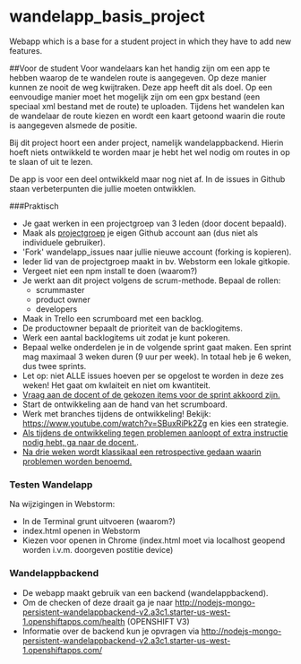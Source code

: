 # wandelapp_basis_project
Webapp which is a base for a student project in which they have to add new features.

##Voor de student
Voor wandelaars kan het handig zijn om een app te hebben waarop de te wandelen route is aangegeven. Op deze manier kunnen ze nooit de weg kwijtraken.
Deze app heeft dit als doel. Op een eenvoudige manier moet het mogelijk zijn om een gpx bestand (een speciaal xml bestand met de route) te uploaden.
Tijdens het wandelen kan de wandelaar de route kiezen en wordt een kaart getoond waarin die route is aangegeven alsmede de positie.

Bij dit project hoort een ander project, namelijk wandelappbackend. Hierin hoeft niets ontwikkeld te worden maar je hebt het wel nodig om routes in op te slaan of uit te lezen.

De app is voor een deel ontwikkeld maar nog niet af. In de issues in Github staan verbeterpunten die jullie moeten ontwikklen.


###Praktisch

* Je gaat werken in een projectgroep van 3 leden (door docent bepaald).
* Maak als <u>projectgroep</u> je eigen Github account aan (dus niet als individuele gebruiker).
* 'Fork' wandelapp_issues naar jullie nieuwe account (forking is kopieren).
* Ieder lid van de projectgroep maakt in bv. Webstorm een lokale gitkopie.
* Vergeet niet een npm install te doen (waarom?)
* Je werkt aan dit project volgens de scrum-methode. Bepaal de rollen:
  - scrummaster
  - product owner
  - developers
* Maak in Trello een scrumboard met een backlog.
* De productowner bepaalt de prioriteit van de backlogitems.
* Werk een aantal backlogitems uit zodat je kunt pokeren.
* Bepaal welke onderdelen je in de volgende sprint gaat maken. Een sprint mag maximaal 3 weken duren (9 uur per week). In totaal heb je 6 weken, dus twee sprints.
* Let op: niet ALLE issues hoeven per se opgelost te worden in deze zes weken! Het gaat om kwlaiteit en niet om kwantiteit.
* <u>Vraag aan de docent of de gekozen items voor de sprint akkoord zijn.</u>
* Start de ontwikkeling aan de hand van het scrumboard.
* Werk met branches tijdens de ontwikkeling! Bekijk: https://www.youtube.com/watch?v=SBuxRiPk2Zg en kies een strategie.
* <u>Als tijdens de ontwikkeling tegen problemen aanloopt of extra instructie nodig hebt, ga naar de docent.</u>.
* <u>Na drie weken wordt klassikaal een retrospective gedaan waarin problemen worden benoemd.</u> 


### Testen Wandelapp
Na wijzigingen in Webstorm: 
* In de Terminal grunt uitvoeren (waarom?)
* index.html openen in Webstorm
* Kiezen voor openen in Chrome (index.html moet via localhost geopend worden i.v.m. doorgeven postitie device)


### Wandelappbackend
* De webapp maakt gebruik van een backend (wandelappbackend).
* Om de checken of deze draait ga je naar http://nodejs-mongo-persistent-wandelappbackend-v2.a3c1.starter-us-west-1.openshiftapps.com/health (OPENSHIFT V3)
* Informatie over de backend kun je opvragen via http://nodejs-mongo-persistent-wandelappbackend-v2.a3c1.starter-us-west-1.openshiftapps.com/
